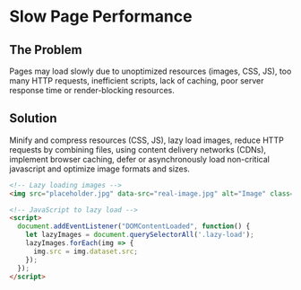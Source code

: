 # Slow Page Performance

## The Problem
Pages may load slowly due to unoptimized resources (images, CSS, JS), too many HTTP requests, inefficient scripts, lack of caching, poor server response time or render-blocking resources.

## Solution
Minify and compress resources (CSS, JS), lazy load images, reduce HTTP requests by combining files, using content delivery networks (CDNs), implement browser caching, defer or asynchronously load non-critical javascript and optimize image formats and sizes.

```html 
<!-- Lazy loading images -->
<img src="placeholder.jpg" data-src="real-image.jpg" alt="Image" class="lazy-load">

<!-- JavaScript to lazy load -->
<script>
  document.addEventListener("DOMContentLoaded", function() {
    let lazyImages = document.querySelectorAll('.lazy-load');
    lazyImages.forEach(img => {
      img.src = img.dataset.src;
    });
  });
</script>
```
